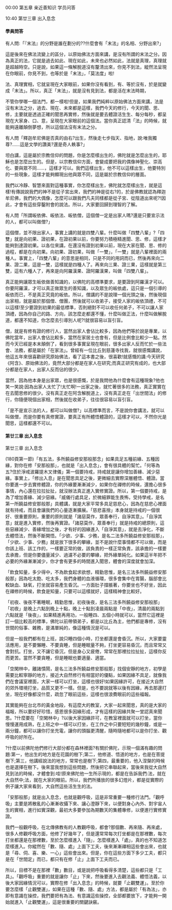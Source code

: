 00:00 第五章 亲近善知识 学员问答

10:40 第廿三章 出入息念

#### 學員問答

有人問:「『末法』的分野是誰在劃分的??什麼會有「末法」的名相、分野出來?」

這是後來在佛法流變上的區分，以原始佛法方面來講，是沒有所謂的末法之分。因為真正的法，它就是過去如此、現在如此，未來也必然如此，法就是真理，真理就是超越時空。只是說，如果這一條解脫道沒有釐清出來，你見不到法，縱然法呈現在你眼前，你見不到，也等於是「末法」，「莫法度」啦!

法、真理實相，它就呈現在大家眼前，如果你沒有看到，有、等於沒有，於是就變成「末法」。所以，真正「末法」，就是沒有見到法，都是活在末法時期，

不管你學哪一個法門，都一樣啦!但是，如果我們純粹以原始佛法方面來講，法是沒有末法之分，過去、現在、未來都是這樣，我們今天的修行，今天的聞、思、修，主要就是透過正確的聞思再實修，然後就是要去體證活生生、每分每秒，都呈現在大家身、口、意，呈現在大家眼前的這個法。當你真正認清「法」的時候，就能夠遠離顛倒夢想，所以這個法沒有末法之分。

有人問「釋迦牟尼佛是否真的由右?出生，然後走七步指天、指地，說:唯我獨尊?......這是文學的讚美?還是奇人軼事?」

坦白講，這是屬於宗教信仰的問題，你是怎麼樣出生的，佛陀就是怎麼出生的，耶穌也是怎麼出生的。但是，以宗教信仰方面，會變成要把我的偶像神聖化、崇高化、要與眾不同......，這樣才可以。我們這樣出生，他不可以這樣出生，他要特別的一些現象，這樣才能夠顯現出他與眾不同，這是屬於宗教信仰的層面。

我們以冷靜、智慧來面對這種事實，你怎麼樣出生，佛陀就怎麼樣出生，就是這樣!有傳說說我們的神不是從子宮出來，我們的神是從右?的，於是佛教就認為釋迦牟尼佛，我們的大偶像，怎麼可以跟我們凡夫同樣都是從子宮、從陰道出來呢?!因此，才會有這些穿鑿附會的說法。所以，大家要回歸到理智的了解。

有人問「所謂皈依佛、皈依法、皈依僧，這個僧一定是出家人嗎?還是只要宣示法的人，都可以叫做僧?」

這個僧，並不限出家人，事實上講的就是四雙八輩。什麼叫做「四雙八輩」?「四雙」就是向初果、證初果，在證初果以前，你要努力積極精進聞、思、修，這樣才能夠到達證初果。以各位來講，在還沒有證到初果以前，現在大家在聞、思、修的過程，都是在向初果。向初果、證初果，叫做「一雙」，「一雙」就是八輩裡面的兩種人。事實上，「四雙八輩」的意思是相同，只是不同的用詞而已，然後再來向二果、證二果，這是一雙，這樣就是四種人了。再來向三果、證三果，這樣就是第三雙，這有六種人了，再來是向阿羅漢果、證阿羅漢果，叫做「四雙八輩」。

真正能夠讓眾生皈依做善知識的，以佛陀的高標準要求，是要證到阿羅漢才可以。你要阿羅漢，才可以真正做眾生的善知識，以及眾生的皈依處，這只是一個引導的皈依而已，不是真正究竟的皈依。所以，僧講的不是說理一個光頭之後，然後現個出家相，就是屬於那個僧、僧團，然後就可以收弟子，接受人家的皈依頂禮，不可以這樣!至少要證到初果的最低標準，否則絕對不可以收任何弟子，不可以讓人家頂禮，因為你自己的路、方向，該怎麼走都還不懂，什麼叫做正法，什麼叫做解脫道，都還不知道，你怎麼去引導別人呢?!就很容易以盲引盲。

僧，就是有修有證的修行人，當然出家人會佔比較多，因為他們等於說是專業，以佛陀當年，出家人會佔比較多，當然在家居士也會有，但是比例會比較少一點。然而今天已經是本末顛倒了，看到很多事實呈現在眼前，很多出家人反而忙於一些法會、法務，都是屬於「在家法」。曾經有一位比丘到慈蓮寺找我，就很感慨講說，他這五年來很喜歡研究原始佛法，看了這本書之後，很喜歡!就感慨的講:今天研究《阿含》、原始佛法的，竟然大部分都是在家人在研究;而真正研究有成的，也大部分都是在家人，出家人反而佔的很少。

當然，因為他本身是出家眾，也是很感慨，於是我問他為什麼會有這種現象?他也笑一笑說:因為出家人太忙了!太忙啊!一出家之後，就忙著很多的法務，真正實實在在去聞思修的很少。沒有真正走在阿含解脫道上，沒有真正走在「出世間法」的修行，你隨便現個出家相，然後就在收弟子，往往很容易以盲引盲。

「是不是宣示法的人，都可以叫做僧?」以高標準而言，不是說你會講法，就可以叫做僧，而是你要有真修實證，要真正有所體悟體證的，這樣才可以，不然你光是聞思，這樣都還不可以。

 

#### 第廿三章 出入息念

第廿三章 出入息念

(180頁第一節)「有五法，多所饒益修安那般那念」如果具足五種前緣、五種因緣，對你在修「安那般那」，也就是「出入息念」，會有很具體的幫忙。「何等為五?住於淨戒波羅提木叉律儀」第一個要持戒，持戒就是讓你增加善緣、減少惡緣。事實上，「修出入息」是在聞思具足之後，更微細去實際深層體悟、體證。當你要進一步去實修體證，你的外緣要漸漸減少，如果你在禪修的時候，還擔心很多事情，內心還在拉拉扯扯，就沒辦法真正進入實修實證。所以，第一個要持戒，是為了增加善緣、減少惡緣。「威儀行處具足，於微細罪能生畏怖，受持學戒，是名第一所饒益修安那般那」具體講，就是大家平常多具足慈悲心，因為在慈悲心裡面就有持戒，而且會讓我們的心量逐漸擴展。「慈悲喜捨」本身就是持戒的一個很好、很重要原則，重要的原則就是「諸惡莫作，眾善奉行，自淨其意」。「自淨其意」就是進入實修，然後再實證。「諸惡莫作，眾善奉行」就是持戒的總原則，這些惡緣減少、善緣增加之後，才有好的因緣進入「自淨其意」，就是去淨化，不斷去體悟法，然後不斷開悟。「少欲、少事、少務，是名二法多所饒益修安那般那」，「少欲、少事、少務」就是放下很多的攀緣，並不是說什麼事情都不可以做，而是你該上班、該工作的，一樣要正常的做，該負責的一樣正常負責，該承擔的一樣要去承擔，但是你要儘量減少、過濾不必要的攀緣，把外緣單純化。如果這半年把不必要的外緣漸漸減少，你才會有更多的時間進入聞思，體會的深度就會加深。

「飲食知量，多少得中，不為飲食起求欲想，精勤思惟，是名三法多所饒益修安那般那」因為吃太飽、吃太多，我們身體的血液循環，很多會集中在胃腸，腦部會比較缺血、缺氧，打坐就容易產生昏沉。一方面肚子撐脹著，你要坐也不好坐，因此在禪修的時候，飲食是知量，只要可以這樣就好，這樣精神會比較好。

「初夜、後夜不著睡眠，精勤思惟，初夜後夜，是名三法多所饒益修安那般那」「初夜」是晚上六點到晚上十點，晚上十點到凌晨兩點是「中夜」，清晨的兩點到六點就是「後夜」，如果精進再用功，一般睡四、五個小時就可以，當然它這裡是訂一個比較高的標準，佛陀以前帶領弟子，都是以比丘為主，他們都是專修，沒有世間的俗事、雜務，是滿單純的，像這種情況是可以。

但是一般我們都有在上班，說只睡四個小時，打坐都還是會昏沉。所以，大家要靈活應用，是不要懶睡、不要貪睡，但是睡眠量不夠，打坐更容易昏沉，而且常常又會對抗。打坐，又不讓它昏沉，但是身心又疲倦，常常在那裡拉拉扯扯，這樣你反而更苦。當然不要貪睡，但是睡眠也要適量、適當。

「空閑林中，離諸憒鬧，是名三法多所饒益修安那般那」找個安靜的地方，初學是需要比較寧靜的地方，接近大自然修行有相當好的優點，如果因緣不具足，就像我們在會議室裡面，大家一樣可以打坐，這樣也很好!如果因緣許可，在接近大自然的郊外環境打坐，品質又更不一樣。但是，也不要說就等以後有因緣，再去那邊打坐，現在好像都沒什麼，疏忽了眼前這些，這樣也很浪費眼前的這些福報。 

其實能夠在台北市的黃金地段，有這麼大的教室，大家一起來聞思，真的是大家的福報，所以要好好珍惜，感恩很多因緣形成，才有這樣的因緣共聚一堂認真來聞思。?什麼要在「空閑林中」?以後大家因緣許可，在教室裡面就可以打坐，當你慢慢運用成熟，在上班之中一樣可以打坐，在工作之中只要短短的幾秒鐘，或是一兩分鐘，都可以讓你打坐充電，讓你的頭腦更清醒，隨時隨地都可以是你打坐、觀呼吸的好所在。

?什麼以前佛陀他們修行大部分都在森林裡面?有關於佛陀，示現一個滿有趣的問題:第一，他出生的地方是在花園的樹下;第二，他修道、悟道的地方，也是在菩提樹下;第三，他講經說法的地方，常常也是樹下;第四，最重要的，他入涅槃的時候也是選擇在樹下。後來當我想到這些問題，然後把它串聯起來，當後來我從大自然見到法的時候，才體會到:哇!原來佛陀他一生所示現的，都是在告訴我們:法，就在大自然中;法，就在大家的眼前。所以，我們所播放的很多幻燈片，都是從實際的例子讓大家來看到，大自然這些活生生的法。

「安那般那」就是出入息念，也就是觀呼吸，這是非常重要一種修行法門。「觀呼吸」主要是將散亂的心漸漸收攝下來、讓心澄靜下來，以便對身心內外、對宇宙人生的實相，進行如實深觀，最初大多要參加為期數天的集體專修，以便進行實修實證。

我們一般觀呼吸，在北傳佛教有的人教觀呼吸，都會?那個數、再來隨、再來處，很多人修觀呼吸方面，他修了好幾年了，但是還常常每次打坐都是在那裡數，每次打坐都還是在那裡數，至於怎麼樣進入「隨」，怎麼樣進入「處」，真的也不知道怎麼樣進入。你縱然在「數、隨、處」上面下工夫，後來漸漸禪相這些會出來，也就是「尋、伺、喜、樂、一心」這些會出來。但是，你在這些方面下多少工夫，都只是在「世間定」而已，都只有在修「止」上面下工夫而已。

所以，目標不是在那裡「數」數目，或是說把呼吸看得多清楚，這些都只是「工具」。「觀呼吸」重要的就是讓你「止」下來，然後要進入去觀法義、體悟法義，以後大家因緣情況可以，實際在修「出入息念」的時候，就要「止觀雙運」。至於你要怎麼樣「止觀雙運」，如果在這種「數、隨、處」方法，都是屬於「有為法」，亦即有意識在操控，我們要把有為法、有意識這些操控，全部都要放下，才能夠一開始就進入「止觀雙運」，這是很重要的關鍵訣竅。